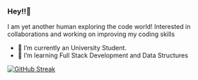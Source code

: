 ### Hey!!👋
I am yet another human exploring the code world! Interested in collaborations and working on improving my coding skills

- 🔭 I’m currently an University Student.
- 🌱 I’m learning Full Stack Development and Data Structures 

[![GitHub Streak](https://github-readme-streak-stats.herokuapp.com?user=aintcyborg&theme=vue)](https://git.io/streak-stats)

